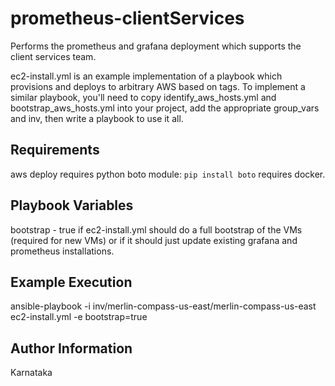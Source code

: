 prometheus-clientServices
=========================

Performs the prometheus and grafana deployment which supports the client services team.

ec2-install.yml is an example implementation of a playbook which provisions and deploys to arbitrary AWS based on tags.
To implement a similar playbook, you'll need to copy identify_aws_hosts.yml and bootstrap_aws_hosts.yml into your project,
add the appropriate group_vars and inv, then write a playbook to use it all. 

Requirements
------------

aws deploy requires python boto module: `pip install boto`
requires docker. 

Playbook Variables
------------------

bootstrap - true if ec2-install.yml should do a full bootstrap of the VMs (required for new VMs) 
    or if it should just update existing grafana and prometheus installations.

Example Execution
-----------------

ansible-playbook -i inv/merlin-compass-us-east/merlin-compass-us-east ec2-install.yml -e bootstrap=true

Author Information
------------------

Karnataka
